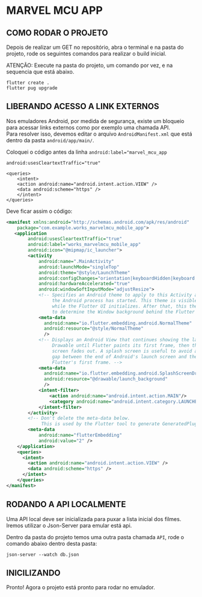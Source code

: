 # MARVEL MCU APP

## COMO RODAR O PROJETO
Depois de realizar um GET no repositório, abra o terminal e na pasta do projeto, rode os seguintes comandos para realizar o build inicial.  

ATENÇÃO: Execute na pasta do projeto, um comando por vez, e na sequencia que está abaixo.

```
flutter create .
flutter pug upgrade
```

## LIBERANDO ACESSO A LINK EXTERNOS
Nos emuladores Android, por medida de segurança, existe um bloqueio para acessar links externos como por exemplo uma chamada API.  
Para resolver isso, devemos editar o arquivo `AndroidManifest.xml` que está dentro da pasta `android/app/main/`.

Coloquei o código antes da linha `android:label="marvel_mcu_app`

```
android:usesCleartextTraffic="true"
```

```
<queries>
    <intent>
    <action android:name="android.intent.action.VIEW" />
    <data android:scheme="https" />
    </intent>
</queries>
```

Deve ficar assim o código:
```xml
<manifest xmlns:android="http://schemas.android.com/apk/res/android"
    package="com.example.works_marvelmcu_mobile_app">
   <application
        android:usesCleartextTraffic="true"
        android:label="works_marvelmcu_mobile_app"
        android:icon="@mipmap/ic_launcher">
        <activity
            android:name=".MainActivity"
            android:launchMode="singleTop"
            android:theme="@style/LaunchTheme"
            android:configChanges="orientation|keyboardHidden|keyboard|screenSize|smallestScreenSize|locale|layoutDirection|fontScale|screenLayout|density|uiMode"
            android:hardwareAccelerated="true"
            android:windowSoftInputMode="adjustResize">
            <!-- Specifies an Android theme to apply to this Activity as soon as
                 the Android process has started. This theme is visible to the user
                 while the Flutter UI initializes. After that, this theme continues
                 to determine the Window background behind the Flutter UI. -->
            <meta-data
              android:name="io.flutter.embedding.android.NormalTheme"
              android:resource="@style/NormalTheme"
              />
            <!-- Displays an Android View that continues showing the launch screen
                 Drawable until Flutter paints its first frame, then this splash
                 screen fades out. A splash screen is useful to avoid any visual
                 gap between the end of Android's launch screen and the painting of
                 Flutter's first frame. -->
            <meta-data
              android:name="io.flutter.embedding.android.SplashScreenDrawable"
              android:resource="@drawable/launch_background"
              />
            <intent-filter>
                <action android:name="android.intent.action.MAIN"/>
                <category android:name="android.intent.category.LAUNCHER"/>
            </intent-filter>
        </activity>
        <!-- Don't delete the meta-data below.
             This is used by the Flutter tool to generate GeneratedPluginRegistrant.java -->
        <meta-data
            android:name="flutterEmbedding"
            android:value="2" />
    </application>
    <queries>
      <intent>
        <action android:name="android.intent.action.VIEW" />
        <data android:scheme="https" />
      </intent>
    </queries>
</manifest>
```

## RODANDO A API LOCALMENTE
Uma API local deve ser inicializada para puxar a lista inicial dos filmes.  
Iremos utilizar o Json-Server para emular está api.

Dentro da pasta do projeto temos uma outra pasta chamada `API`, rode o comando abaixo dentro desta pasta:

```
json-server --watch db.json
```

## INICILIZANDO
Pronto! Agora o projeto está pronto para rodar no emulador.
